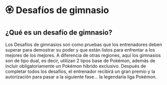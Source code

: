 # 🏵️ Desafíos de gimnasio

## ¿Qué es un desafío de gimnasio?

Los Desafíos de gimnasios son como pruebas que los entrenadores deben superar para demostrar su poder y que están listos para enfrentar a los mejores de los mejores. A diferencia de otras regiones, aquí los gimnasios son de tipo dual, es decir, utilizan 2 tipos base de Pokémon, además de incluir obligatoriamente un Pokémon híbrido exclusivo. Después de completar todos los desafíos, el entrenador recibirá un gran premio y la autorización para pasar a la siguiente fase... la legendaria liga Pokémon.

